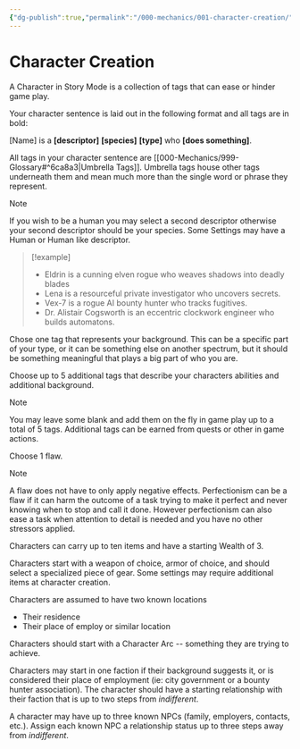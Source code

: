 ```yaml
---
{"dg-publish":true,"permalink":"/000-mechanics/001-character-creation/"}
---
```


# Character Creation

A Character in Story Mode is a collection of tags that can ease or hinder game play. 

Your character sentence is laid out in the following format and all tags are in bold:

\[Name] is a **\[descriptor]** **\[species]** **\[type]** who **\[does something]**.  

All tags in your character sentence are [[000-Mechanics/999-Glossary#^6ca8a3\|Umbrella Tags]].  Umbrella tags house other tags underneath them and mean much more than the single word or phrase they represent.

> [!note]
> If you wish to be a human you may select a second descriptor otherwise your second descriptor should be your species. Some Settings may have a Human or Human like descriptor.

> [!example]
> * Eldrin is a cunning elven rogue who weaves shadows into deadly blades
> * Lena is a resourceful private investigator who uncovers secrets.
> * Vex-7 is a rogue AI bounty hunter who tracks fugitives.
> * Dr. Alistair Cogsworth is an eccentric clockwork engineer who builds automatons.

Chose one tag that represents your background.  This can be a specific part of your type, or it can be something else on another spectrum, but it should be something meaningful that plays a big part of who you are.

Choose up to 5 additional tags that describe your characters abilities and additional background. 

> [!note]
> You may leave some blank and add them on the fly in game play up to a total of 5 tags. Additional tags can be earned from quests or other in game actions.

Choose 1 flaw. 

> [!note]
> A flaw does not have to only apply negative effects.  Perfectionism can be a flaw if it can harm the outcome of a task trying to make it perfect and never knowing when to stop and call it done. However perfectionism can also ease a task when attention to detail is needed and you have no other stressors applied.

Characters can carry up to ten items and have a starting Wealth of 3.

Characters start with a weapon of choice, armor of choice, and should select a specialized piece of gear. Some settings may require additional items at character creation. 

Characters are assumed to have two known locations
* Their residence
* Their place of employ or similar location

Characters should start with a Character Arc -- something they are trying to achieve.

Characters may start in one faction if their background suggests it, or is considered their place of employment (ie: city government or a bounty hunter association). The character should have a starting relationship with their faction that is up to two steps from _indifferent_.

A character may have up to three known NPCs (family, employers, contacts, etc.).  Assign each known NPC a relationship status up to three steps away from _indifferent_.


